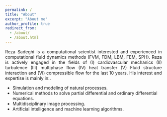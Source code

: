 ```yaml
---
permalink: /
title: "About"
excerpt: "About me"
author_profile: true
redirect_from: 
  - /about/
  - /about.html
---
```


<p style="text-align:justify">Reza Sadeghi is a computational scientist interested and experienced in computational fluid dynamics methods (FVM, FDM, LBM, FEM, SPH). Reza is actively engaged in the fields of (I) cardiovascular mechanics (II) turbulence (III) multiphase flow (IV) heat transfer (V) Fluid structure interaction and (VI) compressible flow for the last 10 years. His interest and expertise is mainly in:.</p>
<ul>
  <li>Simulation and modeling of natural processes.</li>
  <li>Numerical methods to solve partial differential and ordinary differential equations. </li>
  <li>Multidisciplinary image processing.</li>
  <li>Artificial intelligence and machine learning algorithms.</li>
</ul> 
